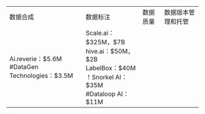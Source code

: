 <table>
   <tr>
      <td>数据合成</td>
      <td>数据标注</td>
      <td>数据质量</td>
      <td>数据版本管理和托管</td>
   </tr>
   <tr>
      <td>
         Ai.reverie：$5.6M  <br> 
         #DataGen Technologies：$3.5M
      </td>
      <td>
            Scale.ai：$325M，$7B <br> 
            hive.ai：$50M，$2B  <br> 
            LabelBox：$40M <br> 
            ！Snorkel AI：$35M <br> 
            #Dataloop AI：$11M<br> 
</td>
   </tr>

</table>
